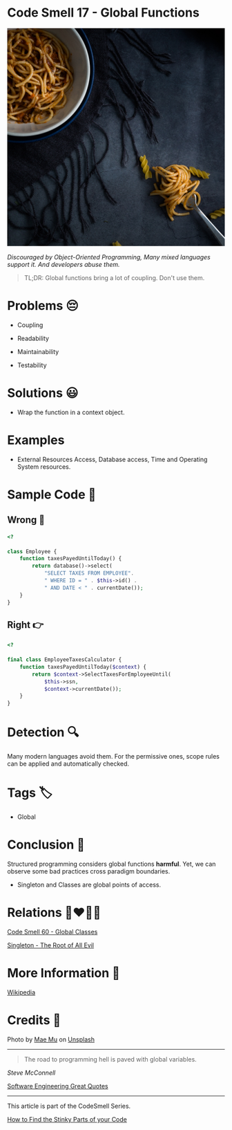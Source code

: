 # Code Smell 17 - Global Functions

![Code Smell 17 - Global Functions](Code%20Smell%2017%20-%20Global%20Functions.jpg)

*Discouraged by Object-Oriented Programming, Many mixed languages support it. And developers abuse them.*

> TL;DR: Global functions bring a lot of coupling. Don't use them.

# Problems 😔 

- Coupling

- Readability

- Maintainability

- Testability

# Solutions 😃

- Wrap the function in a context object.

# Examples

- External Resources Access, Database access, Time and Operating System resources.

# Sample Code 📖

## Wrong 🚫

<!-- [Gist Url](https://gist.github.com/mcsee/4713b63031ad073d46701b7b4c81b028) -->

```php
<?

class Employee {
    function taxesPayedUntilToday() {
        return database()->select(
            "SELECT TAXES FROM EMPLOYEE".
            " WHERE ID = " . $this->id() .
            " AND DATE < " . currentDate());
    }
}
```

## Right 👉

<!-- [Gist Url](https://gist.github.com/mcsee/74d9534ee563afc1fdf766b90115fb10) -->

```php
<?

final class EmployeeTaxesCalculator {
    function taxesPayedUntilToday($context) {
        return $context->SelectTaxesForEmployeeUntil(
            $this->ssn,
            $context->currentDate());
    }
}
```

# Detection 🔍

Many modern languages avoid them. For the permissive ones, scope rules can be applied and automatically checked.

# Tags 🏷️

- Global

# Conclusion 🏁

Structured programming considers global functions **harmful**. Yet, we can observe some bad practices cross paradigm boundaries.

- Singleton and Classes are global points of access.

# Relations 👩‍❤️‍💋‍👨

[Code Smell 60 - Global Classes](https://github.com/mcsee/Software-Design-Articles/tree/main/Articles/Code%20Smells/Code%20Smell%2060%20-%20Global%20Classes/readme.md)

[Singleton - The Root of All Evil](https://github.com/mcsee/Software-Design-Articles/tree/main/Articles/Theory/Singleton%20-%20The%20Root%20of%20All%20Evil/readme.md)

# More Information 📕

[Wikipedia](https://en.wikipedia.org/wiki/Global_variable)

# Credits 🙏

Photo by [Mae Mu](https://unsplash.com/@picoftasty) on [Unsplash](https://unsplash.com/s/photos/spaghetti)

* * *

> The road to programming hell is paved with global variables.

_Steve McConnell_

[Software Engineering Great Quotes](https://github.com/mcsee/Software-Design-Articles/tree/main/Articles/Quotes/Software%20Engineering%20Great%20Quotes/readme.md)

* * *

This article is part of the CodeSmell Series.

[How to Find the Stinky Parts of your Code](https://github.com/mcsee/Software-Design-Articles/tree/main/Articles/Code%20Smells/How%20to%20Find%20the%20Stinky%20parts%20of%20your%20Code/readme.md)